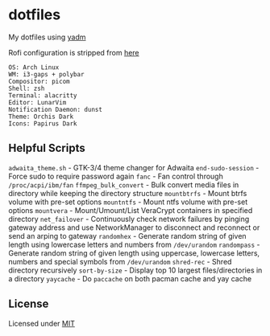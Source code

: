 # dotfiles

My dotfiles using [yadm](https://github.com/TheLocehiliosan/yadm)

Rofi configuration is stripped from [here](https://github.com/adi1090x/rofi)

```
OS: Arch Linux
WM: i3-gaps + polybar
Compositor: picom
Shell: zsh
Terminal: alacritty
Editor: LunarVim
Notification Daemon: dunst
Theme: Orchis Dark
Icons: Papirus Dark
```

## Helpful Scripts

`adwaita_theme.sh` - GTK-3/4 theme changer for Adwaita
`end-sudo-session` - Force sudo to require password again
`fanc` - Fan control through `/proc/acpi/ibm/fan`
`ffmpeg_bulk_convert` - Bulk convert media files in directory while keeping the directory structure
`mountbtrfs` - Mount btrfs volume with pre-set options
`mountntfs` - Mount ntfs volume with pre-set options
`mountvera` - Mount/Umount/List VeraCrypt containers in specified directory
`net_failover` - Continuously check network failures by pinging gateway address and use NetworkManager to disconnect and reconnect or send an arping to gateway
`randomhex` - Generate random string of given length using lowercase letters and numbers from `/dev/urandom`
`randompass` - Generate random string of given length using uppercase, lowercase letters, numbers and special symbols from `/dev/urandom`
`shred-rec` - Shred directory recursively
`sort-by-size` - Display top 10 largest files/directories in a directory
`yaycache` - Do `paccache` on both pacman cache and yay cache

## License

Licensed under [MIT](https://github.com/umtdg/dotfiles/blob/main/LICENSE)
